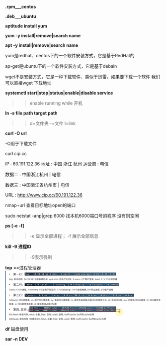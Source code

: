 **.rpm___centos**  

**.deb___ubuntu** 


**aptitude install yum**

**yum -y install|remove|search name**

**apt -y install|remove|search name**

yum是redhat、centos下的一个软件安装方式，它是基于RedHat的

ap-get是ubuntu下的一个软件安装方式，它是基于debain

wget不是安装方式，它是一种下载软件、类似于迅雷，如果要下载一个软件 我们可以直接wget 下载地址


**systemctl start|stop|status|enable|disable  service**

>> enable  running while 开机

**ln -s file path target path**

>>d=文件夹 -=文件 l=link


**curl -O url**
 
-O用于下载文件

curl cip.cc

IP      : 60.191.122.36
地址    : 中国  浙江  杭州
运营商  : 电信

数据二  : 中国浙江杭州 | 电信

数据三  : 中国浙江省杭州市 | 电信

URL     : http://www.cip.cc/60.191.122.36

nmap+url 查看目标地址open的端口

sudo netstat -anp|grep 6000  找本机6000端口号的程序 没有则空闲

**ps [-e -f]**

>>-e 显示全部进程； -f 展示全部信息

**kill -9 进程ID**

>>-9表示强制

**top**  ==进程管理器  ![alt text](<info.png>)

**df** 磁盘使用

**sar -n DEV**